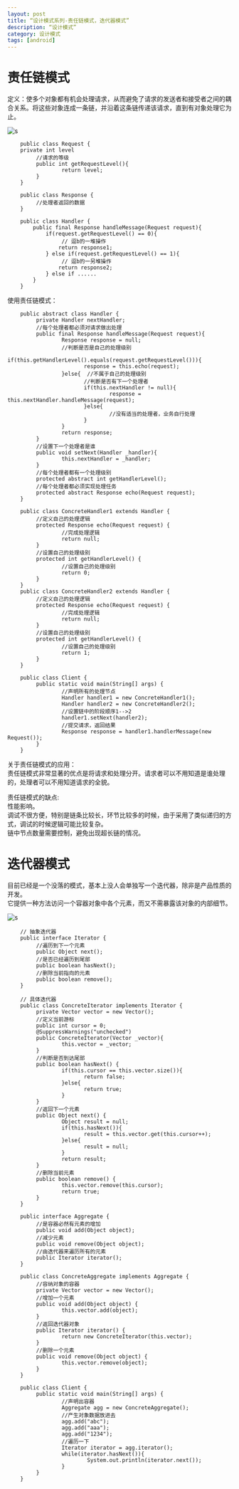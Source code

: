 ```yaml
---
layout: post
title: “设计模式系列-责任链模式，迭代器模式”
description: “设计模式”
category: 设计模式
tags: [android]
---
```

# 责任链模式

定义：使多个对象都有机会处理请求，从而避免了请求的发送者和接受者之间的耦合关系。将这些对象连成一条链，并沿着这条链传递该请求，直到有对象处理它为止。

![s](/img/design/link.png)

        public class Request {
        private int level
             //请求的等级
             public int getRequestLevel(){
                     return level;
             }
        }

        public class Response {
             //处理者返回的数据
        }

        public class Handler {
            public final Response handleMessage(Request request){
                if(request.getRequestLevel() == 0){
                     // 逗b的一堆操作
                    return response1;
                } else if(request.getRequestLevel() == 1){
                     // 逗b的一另堆操作
                    return response2;
                } else if ......
            }
        }

使用责任链模式：

        public abstract class Handler {
             private Handler nextHandler;
             //每个处理者都必须对请求做出处理
             public final Response handleMessage(Request request){
                     Response response = null;
                     //判断是否是自己的处理级别
                     if(this.getHandlerLevel().equals(request.getRequestLevel())){
                            response = this.echo(request);
                     }else{  //不属于自己的处理级别
                            //判断是否有下一个处理者
                            if(this.nextHandler != null){
                                    response = this.nextHandler.handleMessage(request);
                            }else{
                                    //没有适当的处理者，业务自行处理
                            }
                     }
                     return response;
             }
             //设置下一个处理者是谁
             public void setNext(Handler _handler){
                     this.nextHandler = _handler;
             }
             //每个处理者都有一个处理级别
             protected abstract int getHandlerLevel();
             //每个处理者都必须实现处理任务
             protected abstract Response echo(Request request);
        }

        public class ConcreteHandler1 extends Handler {
             //定义自己的处理逻辑
             protected Response echo(Request request) {
                     //完成处理逻辑
                     return null;
             }
             //设置自己的处理级别
             protected int getHandlerLevel() {
                     //设置自己的处理级别
                     return 0;
             }
        }
        public class ConcreteHandler2 extends Handler {
             //定义自己的处理逻辑
             protected Response echo(Request request) {
                     //完成处理逻辑
                     return null;
             }
             //设置自己的处理级别
             protected int getHandlerLevel() {
                     //设置自己的处理级别
                     return 1;
             }
        }

        public class Client {
             public static void main(String[] args) {
                     //声明所有的处理节点
                     Handler handler1 = new ConcreteHandler1();
                     Handler handler2 = new ConcreteHandler2();
                     //设置链中的阶段顺序1-->2
                     handler1.setNext(handler2);
                     //提交请求，返回结果
                     Response response = handler1.handlerMessage(new Request());
             }
        }

关于责任链模式的应用：<br/>
责任链模式非常显著的优点是将请求和处理分开。请求者可以不用知道是谁处理的，处理者可以不用知道请求的全貌。<br/>

责任链模式的缺点:<br/>
性能影响。<br/>
调试不很方便，特别是链条比较长，环节比较多的时候，由于采用了类似递归的方式，调试的时候逻辑可能比较复杂。<br/>
链中节点数量需要控制，避免出现超长链的情况。<br/>

# 迭代器模式

目前已经是一个没落的模式，基本上没人会单独写一个迭代器，除非是产品性质的开发。<br/>
它提供一种方法访问一个容器对象中各个元素，而又不需暴露该对象的内部细节。

![s](/img/design/iterator.png)

        // 抽象迭代器
        public interface Iterator {
             //遍历到下一个元素
             public Object next();
             //是否已经遍历到尾部
             public boolean hasNext();
             //删除当前指向的元素
             public boolean remove();
        }

        // 具体迭代器
        public class ConcreteIterator implements Iterator {
             private Vector vector = new Vector();
             //定义当前游标
             public int cursor = 0;
             @SuppressWarnings("unchecked")
             public ConcreteIterator(Vector _vector){
                     this.vector = _vector;
             }
             //判断是否到达尾部
             public boolean hasNext() {
                     if(this.cursor == this.vector.size()){
                            return false;
                     }else{
                            return true;
                     }
             }
             //返回下一个元素
             public Object next() {
                     Object result = null;
                     if(this.hasNext()){
                            result = this.vector.get(this.cursor++);
                     }else{
                            result = null;
                     }
                     return result;
             }
             //删除当前元素
             public boolean remove() {
                     this.vector.remove(this.cursor);
                     return true;
             }
        }

        public interface Aggregate {
             //是容器必然有元素的增加
             public void add(Object object);
             //减少元素
             public void remove(Object object);
             //由迭代器来遍历所有的元素
             public Iterator iterator();
        }

        public class ConcreteAggregate implements Aggregate {
             //容纳对象的容器
             private Vector vector = new Vector();
             //增加一个元素
             public void add(Object object) {
                     this.vector.add(object);
             }
             //返回迭代器对象
             public Iterator iterator() {
                     return new ConcreteIterator(this.vector);
             }
             //删除一个元素
             public void remove(Object object) {
                     this.vector.remove(object);
             }
        }

        public class Client {
             public static void main(String[] args) {
                     //声明出容器
                     Aggregate agg = new ConcreteAggregate();
                     //产生对象数据放进去
                     agg.add("abc");
                     agg.add("aaa");
                     agg.add("1234");
                     //遍历一下
                     Iterator iterator = agg.iterator();
                     while(iterator.hasNext()){
                             System.out.println(iterator.next());
                     }
             }
        }


